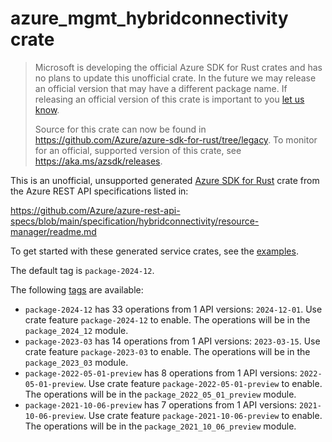 # azure_mgmt_hybridconnectivity crate

> Microsoft is developing the official Azure SDK for Rust crates and has no plans to update this unofficial crate.
> In the future we may release an official version that may have a different package name.
> If releasing an official version of this crate is important to you [let us know](https://github.com/Azure/azure-sdk-for-rust/issues/new/choose).
>
> Source for this crate can now be found in <https://github.com/Azure/azure-sdk-for-rust/tree/legacy>.
> To monitor for an official, supported version of this crate, see <https://aka.ms/azsdk/releases>.

This is an unofficial, unsupported generated [Azure SDK for Rust](https://github.com/Azure/azure-sdk-for-rust/tree/legacy) crate from the Azure REST API specifications listed in:

https://github.com/Azure/azure-rest-api-specs/blob/main/specification/hybridconnectivity/resource-manager/readme.md

To get started with these generated service crates, see the [examples](https://github.com/Azure/azure-sdk-for-rust/blob/legacy/services/README.md#examples).

The default tag is `package-2024-12`.

The following [tags](https://github.com/Azure/azure-sdk-for-rust/blob/legacy/services/tags.md) are available:

- `package-2024-12` has 33 operations from 1 API versions: `2024-12-01`. Use crate feature `package-2024-12` to enable. The operations will be in the `package_2024_12` module.
- `package-2023-03` has 14 operations from 1 API versions: `2023-03-15`. Use crate feature `package-2023-03` to enable. The operations will be in the `package_2023_03` module.
- `package-2022-05-01-preview` has 8 operations from 1 API versions: `2022-05-01-preview`. Use crate feature `package-2022-05-01-preview` to enable. The operations will be in the `package_2022_05_01_preview` module.
- `package-2021-10-06-preview` has 7 operations from 1 API versions: `2021-10-06-preview`. Use crate feature `package-2021-10-06-preview` to enable. The operations will be in the `package_2021_10_06_preview` module.
